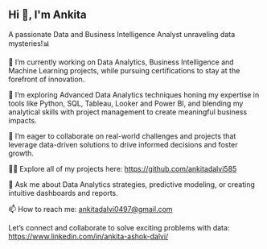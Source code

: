 
## Hi 👋, I'm Ankita

A passionate Data and Business Intelligence Analyst unraveling data mysteries!📊

🔭 I’m currently working on Data Analytics, Business Intelligence and Machine Learning projects, while pursuing certifications to stay at the forefront of innovation.

🌱 I’m exploring Advanced Data Analytics techniques honing my expertise in tools like Python, SQL, Tableau, Looker and Power BI, and blending my analytical skills with project management to create meaningful business impacts.

👯 I’m eager to collaborate on real-world challenges and projects that leverage data-driven solutions to drive informed decisions and foster growth.

👨‍💻 Explore all of my projects here: https://github.com/ankitadalvi585

💬 Ask me about Data Analytics strategies, predictive modeling, or creating intuitive dashboards and reports.

📫 How to reach me: ankitadalvi0497@gmail.com

Let’s connect and collaborate to solve exciting problems with data: https://www.linkedin.com/in/ankita-ashok-dalvi/







